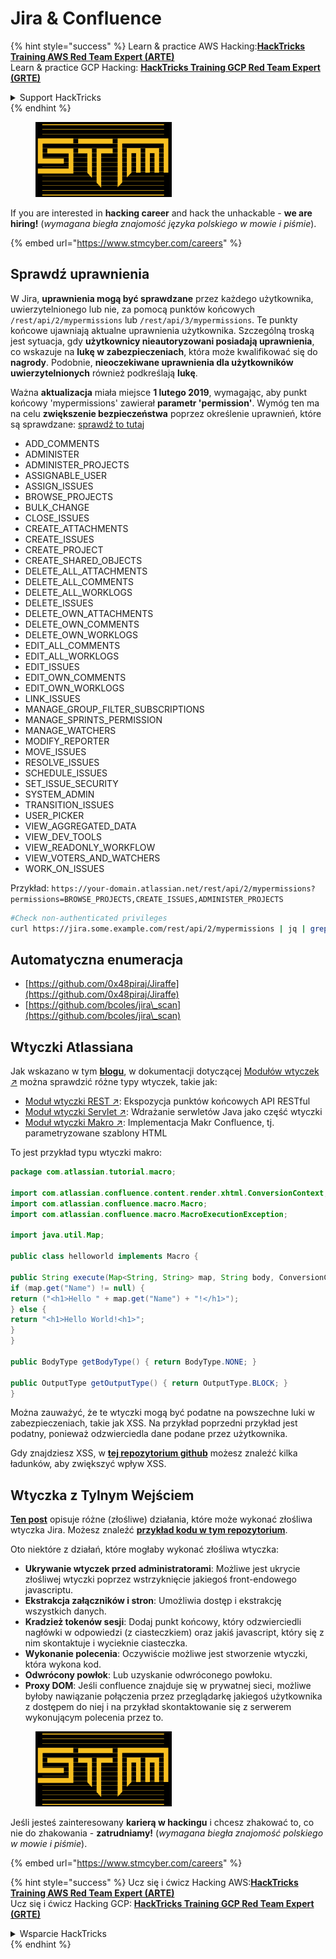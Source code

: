 # Jira & Confluence

{% hint style="success" %}
Learn & practice AWS Hacking:<img src="../../.gitbook/assets/arte.png" alt="" data-size="line">[**HackTricks Training AWS Red Team Expert (ARTE)**](https://training.hacktricks.xyz/courses/arte)<img src="../../.gitbook/assets/arte.png" alt="" data-size="line">\
Learn & practice GCP Hacking: <img src="../../.gitbook/assets/grte.png" alt="" data-size="line">[**HackTricks Training GCP Red Team Expert (GRTE)**<img src="../../.gitbook/assets/grte.png" alt="" data-size="line">](https://training.hacktricks.xyz/courses/grte)

<details>

<summary>Support HackTricks</summary>

* Check the [**subscription plans**](https://github.com/sponsors/carlospolop)!
* **Join the** 💬 [**Discord group**](https://discord.gg/hRep4RUj7f) or the [**telegram group**](https://t.me/peass) or **follow** us on **Twitter** 🐦 [**@hacktricks\_live**](https://twitter.com/hacktricks\_live)**.**
* **Share hacking tricks by submitting PRs to the** [**HackTricks**](https://github.com/carlospolop/hacktricks) and [**HackTricks Cloud**](https://github.com/carlospolop/hacktricks-cloud) github repos.

</details>
{% endhint %}

<figure><img src="../../.gitbook/assets/image (1) (1) (1) (1) (1) (1) (1) (1).png" alt=""><figcaption></figcaption></figure>

If you are interested in **hacking career** and hack the unhackable - **we are hiring!** (_wymagana biegła znajomość języka polskiego w mowie i piśmie_).

{% embed url="https://www.stmcyber.com/careers" %}

## Sprawdź uprawnienia

W Jira, **uprawnienia mogą być sprawdzane** przez każdego użytkownika, uwierzytelnionego lub nie, za pomocą punktów końcowych `/rest/api/2/mypermissions` lub `/rest/api/3/mypermissions`. Te punkty końcowe ujawniają aktualne uprawnienia użytkownika. Szczególną troską jest sytuacja, gdy **użytkownicy nieautoryzowani posiadają uprawnienia**, co wskazuje na **lukę w zabezpieczeniach**, która może kwalifikować się do **nagrody**. Podobnie, **nieoczekiwane uprawnienia dla użytkowników uwierzytelnionych** również podkreślają **lukę**.

Ważna **aktualizacja** miała miejsce **1 lutego 2019**, wymagając, aby punkt końcowy 'mypermissions' zawierał **parametr 'permission'**. Wymóg ten ma na celu **zwiększenie bezpieczeństwa** poprzez określenie uprawnień, które są sprawdzane: [sprawdź to tutaj](https://developer.atlassian.com/cloud/jira/platform/change-notice-get-my-permissions-requires-permissions-query-parameter/#change-notice---get-my-permissions-resource-will-require-a-permissions-query-parameter)

* ADD\_COMMENTS
* ADMINISTER
* ADMINISTER\_PROJECTS
* ASSIGNABLE\_USER
* ASSIGN\_ISSUES
* BROWSE\_PROJECTS
* BULK\_CHANGE
* CLOSE\_ISSUES
* CREATE\_ATTACHMENTS
* CREATE\_ISSUES
* CREATE\_PROJECT
* CREATE\_SHARED\_OBJECTS
* DELETE\_ALL\_ATTACHMENTS
* DELETE\_ALL\_COMMENTS
* DELETE\_ALL\_WORKLOGS
* DELETE\_ISSUES
* DELETE\_OWN\_ATTACHMENTS
* DELETE\_OWN\_COMMENTS
* DELETE\_OWN\_WORKLOGS
* EDIT\_ALL\_COMMENTS
* EDIT\_ALL\_WORKLOGS
* EDIT\_ISSUES
* EDIT\_OWN\_COMMENTS
* EDIT\_OWN\_WORKLOGS
* LINK\_ISSUES
* MANAGE\_GROUP\_FILTER\_SUBSCRIPTIONS
* MANAGE\_SPRINTS\_PERMISSION
* MANAGE\_WATCHERS
* MODIFY\_REPORTER
* MOVE\_ISSUES
* RESOLVE\_ISSUES
* SCHEDULE\_ISSUES
* SET\_ISSUE\_SECURITY
* SYSTEM\_ADMIN
* TRANSITION\_ISSUES
* USER\_PICKER
* VIEW\_AGGREGATED\_DATA
* VIEW\_DEV\_TOOLS
* VIEW\_READONLY\_WORKFLOW
* VIEW\_VOTERS\_AND\_WATCHERS
* WORK\_ON\_ISSUES

Przykład: `https://your-domain.atlassian.net/rest/api/2/mypermissions?permissions=BROWSE_PROJECTS,CREATE_ISSUES,ADMINISTER_PROJECTS`
```bash
#Check non-authenticated privileges
curl https://jira.some.example.com/rest/api/2/mypermissions | jq | grep -iB6 '"havePermission": true'
```
## Automatyczna enumeracja

* [https://github.com/0x48piraj/Jiraffe](https://github.com/0x48piraj/Jiraffe)
* [https://github.com/bcoles/jira\_scan](https://github.com/bcoles/jira\_scan)

## Wtyczki Atlassiana

Jak wskazano w tym [**blogu**](https://cyllective.com/blog/posts/atlassian-audit-plugins), w dokumentacji dotyczącej [Modułów wtyczek ↗](https://developer.atlassian.com/server/framework/atlassian-sdk/plugin-modules/) można sprawdzić różne typy wtyczek, takie jak:

* [Moduł wtyczki REST ↗](https://developer.atlassian.com/server/framework/atlassian-sdk/rest-plugin-module): Ekspozycja punktów końcowych API RESTful
* [Moduł wtyczki Servlet ↗](https://developer.atlassian.com/server/framework/atlassian-sdk/servlet-plugin-module/): Wdrażanie serwletów Java jako część wtyczki
* [Moduł wtyczki Makro ↗](https://developer.atlassian.com/server/confluence/macro-module/): Implementacja Makr Confluence, tj. parametryzowane szablony HTML

To jest przykład typu wtyczki makro:
```java
package com.atlassian.tutorial.macro;

import com.atlassian.confluence.content.render.xhtml.ConversionContext;
import com.atlassian.confluence.macro.Macro;
import com.atlassian.confluence.macro.MacroExecutionException;

import java.util.Map;

public class helloworld implements Macro {

public String execute(Map<String, String> map, String body, ConversionContext conversionContext) throws MacroExecutionException {
if (map.get("Name") != null) {
return ("<h1>Hello " + map.get("Name") + "!</h1>");
} else {
return "<h1>Hello World!<h1>";
}
}

public BodyType getBodyType() { return BodyType.NONE; }

public OutputType getOutputType() { return OutputType.BLOCK; }
}
```
Można zauważyć, że te wtyczki mogą być podatne na powszechne luki w zabezpieczeniach, takie jak XSS. Na przykład poprzedni przykład jest podatny, ponieważ odzwierciedla dane podane przez użytkownika.&#x20;

Gdy znajdziesz XSS, w [**tej repozytorium github**](https://github.com/cyllective/XSS-Payloads/tree/main/Confluence) możesz znaleźć kilka ładunków, aby zwiększyć wpływ XSS.

## Wtyczka z Tylnym Wejściem

[**Ten post**](https://cyllective.com/blog/posts/atlassian-malicious-plugin) opisuje różne (złośliwe) działania, które może wykonać złośliwa wtyczka Jira. Możesz znaleźć [**przykład kodu w tym repozytorium**](https://github.com/cyllective/malfluence).

Oto niektóre z działań, które mogłaby wykonać złośliwa wtyczka:

* **Ukrywanie wtyczek przed administratorami**: Możliwe jest ukrycie złośliwej wtyczki poprzez wstrzyknięcie jakiegoś front-endowego javascriptu.
* **Ekstrakcja załączników i stron**: Umożliwia dostęp i ekstrakcję wszystkich danych.
* **Kradzież tokenów sesji**: Dodaj punkt końcowy, który odzwierciedli nagłówki w odpowiedzi (z ciasteczkiem) oraz jakiś javascript, który się z nim skontaktuje i wycieknie ciasteczka.
* **Wykonanie polecenia**: Oczywiście możliwe jest stworzenie wtyczki, która wykona kod.
* **Odwrócony powłok**: Lub uzyskanie odwróconego powłoku.
* **Proxy DOM**: Jeśli confluence znajduje się w prywatnej sieci, możliwe byłoby nawiązanie połączenia przez przeglądarkę jakiegoś użytkownika z dostępem do niej i na przykład skontaktowanie się z serwerem wykonującym polecenia przez to.

<figure><img src="../../.gitbook/assets/image (1) (1) (1) (1) (1) (1) (1) (1).png" alt=""><figcaption></figcaption></figure>

Jeśli jesteś zainteresowany **karierą w hackingu** i chcesz zhakować to, co nie do zhakowania - **zatrudniamy!** (_wymagana biegła znajomość polskiego w mowie i piśmie_).

{% embed url="https://www.stmcyber.com/careers" %}

{% hint style="success" %}
Ucz się i ćwicz Hacking AWS:<img src="../../.gitbook/assets/arte.png" alt="" data-size="line">[**HackTricks Training AWS Red Team Expert (ARTE)**](https://training.hacktricks.xyz/courses/arte)<img src="../../.gitbook/assets/arte.png" alt="" data-size="line">\
Ucz się i ćwicz Hacking GCP: <img src="../../.gitbook/assets/grte.png" alt="" data-size="line">[**HackTricks Training GCP Red Team Expert (GRTE)**<img src="../../.gitbook/assets/grte.png" alt="" data-size="line">](https://training.hacktricks.xyz/courses/grte)

<details>

<summary>Wsparcie HackTricks</summary>

* Sprawdź [**plany subskrypcyjne**](https://github.com/sponsors/carlospolop)!
* **Dołącz do** 💬 [**grupy Discord**](https://discord.gg/hRep4RUj7f) lub [**grupy telegramowej**](https://t.me/peass) lub **śledź** nas na **Twitterze** 🐦 [**@hacktricks\_live**](https://twitter.com/hacktricks\_live)**.**
* **Dziel się sztuczkami hackingowymi, przesyłając PR-y do** [**HackTricks**](https://github.com/carlospolop/hacktricks) i [**HackTricks Cloud**](https://github.com/carlospolop/hacktricks-cloud) repozytoriów github.

</details>
{% endhint %}
